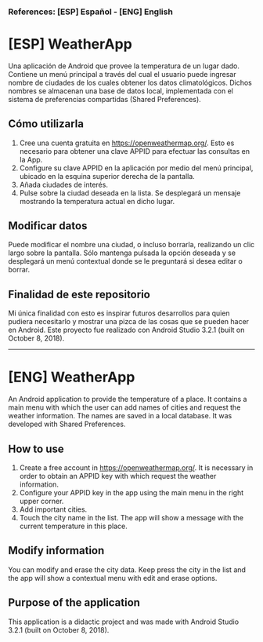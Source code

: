 ### References: [ESP] Español - [ENG] English
# [ESP] WeatherApp
Una aplicación de Android que provee la temperatura de un lugar dado. Contiene un menú principal a través del cual el usuario puede ingresar nombre de ciudades de los cuales obtener los datos climatológicos. Dichos nombres se almacenan una base de datos local, implementada con el sistema de preferencias compartidas (Shared Preferences).

## Cómo utilizarla
1) Cree una cuenta gratuita en https://openweathermap.org/. Esto es necesario para obtener una clave APPID para efectuar las consultas en la App.
2) Configure su clave APPID en la aplicación por medio del menú principal, ubicado en la esquina superior derecha de la pantalla.
3) Añada ciudades de interés.
4) Pulse sobre la ciudad deseada en la lista. Se desplegará un mensaje mostrando la temperatura actual en dicho lugar.

## Modificar datos
Puede modificar el nombre una ciudad, o incluso borrarla, realizando un clic largo sobre la pantalla. Sólo mantenga pulsada la opción deseada y se desplegará un menú contextual donde se le preguntará si desea editar o borrar.

## Finalidad de este repositorio
Mi única finalidad con esto es inspirar futuros desarrollos para quien pudiera necesitarlo y mostrar una pizca de las cosas que se pueden hacer en Android. Este proyecto fue realizado con Android Studio 3.2.1 (built on October 8, 2018).

------------------------------

# [ENG] WeatherApp
An Android application to provide the temperature of a place. It contains a main menu with which the user can add names of cities and request the weather information. The names are saved in a local database. It was developed with Shared Preferences.

## How to use
1) Create a free account in https://openweathermap.org/. It is necessary in order to obtain an APPID key with which request the weather information. 
2) Configure your APPID key in the app using the main menu in the right upper corner.
3) Add important cities.
4) Touch the city name in the list. The app will show a message with the current temperature in this place.

## Modify information
You can modify and erase the city data. Keep press the city in the list and the app will show a contextual menu with edit and erase options.

## Purpose of the application
This application is a didactic project and was made with Android Studio 3.2.1 (built on October 8, 2018).
